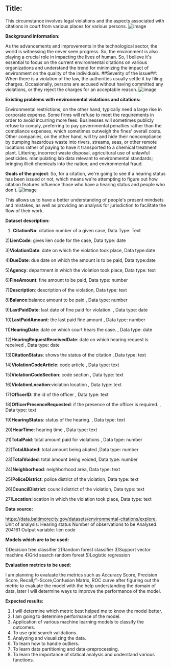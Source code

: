 ## Title: 

This circumstance involves legal violations and the aspects associated with citations in court from various places for various persons.
![image](https://user-images.githubusercontent.com/106714178/172522403-3cee930b-ff80-49b5-a09f-754aae722fa3.png)

 
**Background information:**

As the advancements and improvements in the technological sector, the world is witnessing the never seen progress. So, the environment is also playing a crucial role in impacting the lives of human. So, I believe it's essential to focus on the current environmental citations on various organizations and understand the trend for minimizing the impact of environment on the quality of the individuals.
##Severity of the issue##:
When there is a violation of the law, the authorities usually settle it by filing charges. Occasionally, persons are accused without having committed any violations, or they reject the charges for an acceptable reason.
![image](https://user-images.githubusercontent.com/106714178/172522488-d8bb45b4-8bdd-4ec2-8eae-0266a222d4f0.png)

 
**Existing problems with environmental violations and citations:**

Environmental restrictions, on the other hand, typically need a large rise in corporate expense. Some firms will refuse to meet the requirements in order to avoid incurring more fees. Businesses will sometimes publicly refuse to comply, preferring to pay governmental penalties rather than the compliance expenses, which sometimes outweigh the fines' overall costs. Other companies, on the other hand, will try and hide their noncompliance by dumping hazardous waste into rivers, streams, seas, or other remote locations rather of paying to have it transported to a chemical treatment plant. Littering, incorrect waste disposal, agricultural use of unlawful pesticides. manipulating lab data relevant to environmental standards; bringing illicit chemicals into the nation; and environmental fraud.


**Goals of the project**:
So, for a citation, we're going to see if a hearing status has been issued or not, which means we're attempting to figure out how citation features influence those who have a hearing status and people who don't. 
![image](https://user-images.githubusercontent.com/106714178/172522328-9a892a13-e357-49d2-ab64-609432cfb358.png)

 
This allows us to have a better understanding of people's present mindsets and mistakes, as well as providing an analysis for jurisdiction to facilitate the flow of their work.

**Dataset description:**
                                                                                    
1) **CitationNo**: citation number of a given case, Data Type: Text

2)**LienCode**:		gives lien code for the case, Data type: date  

3)**ViolationDate**: date on which the violation took place, Data type:date

4)**DueDate**: due date on which the amount is to be paid, Data type:date  

5)**Agency**: department in which the violation took place, Data type: text

6)**FineAmount**: fine amount to be paid, Data type: number

7)**Description**: description of the violation, Data type: text

8)**Balance**:balance amount to be paid		  , Data type:  number

9)**LastPaidDate**: last date of fine paid for violation.	, Data type:  date

10)**LastPaidAmount**: the last paid fine amount		 , Data type:  number   

11)**HearingDate**: date on which court hears the case.	, Data type:  date

12)**HearingRequestReceivedDate**: date on which hearing request is received	 , Data type: 	date

13)**CitationStatus**: shows the status of the citation		, Data type:  text

14)**ViolationCodeArticle**: code article		  , Data type:  text

15)**ViolationCodeSection**: code section		, Data type:  text

16)**ViolationLocation**:violation location	, Data type:   text

17)**OfficerID**: the id of the officer		 , Data type:   text

18)**OfficerPresenceRequested**: if the presence of the officer is required.	, Data type:   text

19)**HearingStatus**: status of the hearing.		, Data type:  text

20)**HearTime**: hearing time		        , Data type:  text

21)**TotalPaid**: total amount paid for violations  , Data type:   number

22)**TotalAbated**: total amount being abated	,Data type:   number

23)**TotalVoided**: total amount being voided, Data type: number

24)**Neighborhood**: neighborhood area, Data type: text

25)**PoliceDistrict**: police district of the violation, Data type: text

26)**CouncilDistrict**: council district of the violation, Data type: text

27)**Location**:location in which the violation took place, Data type: text


**Data source:**

https://data.baltimorecity.gov/datasets/environmental-citations/explore.
Unit of analysis: Hearing status
Number of observations to be Analysed: 204161
Output variable: lien code

**Models which are to be used:**

1)Decision tree classifier
2)Random forest classifier
3)Support vector machine
4)Grid search random forest
5)Logistic regression

**Evaluation metrics to be used:**

I am planning to evaluate the metrics such as Accuracy Score, Precision Score, Recall,f1-Score,Confusion Matrix, ROC curve after figuring out the metric to evaluate the model with the help understanding the domain of data, later I will determine ways to improve the performance of the model.

**Expected results:**

1. I will determine which metric best helped me to know the model better.
2. I am going to determine performance of the model.
3. Application of various machine learning models to classify the outcomes.
4. To use grid search validations.
5. Analyzing and visualizing the data.
6. To learn how to handle outliers.
7. To learn data partitioning and data-preprocessing.
8. To learn the importance of statical analysis and understand various functions.
